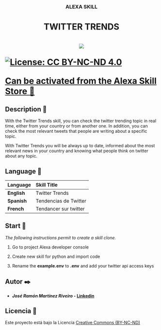 <h3 align="center">ALEXA SKILL</h3>
<h1 align="center">TWITTER TRENDS<h1>
<p align="center">
    <img src="https://github.com/JoseRamonMartinez/AlexaTwitterTrends/blob/master/assets/images/en-US_largeIconUri.png">
</p>


[![License: CC BY-NC-ND 4.0](https://img.shields.io/badge/License-CC%20BY--NC--ND%204.0-lightgrey.svg)](https://creativecommons.org/licenses/by-nc-nd/4.0/)



**[Can be activated from the Alexa Skill Store 🚀](https://master.d3rcpd8urehahf.amplifyapp.com/login)**

## Description 📢

With the Twitter Trends skill, you can check the twitter trending topic in real time, either from your country or from another one. In addition, you can check the most relevant tweets that people are writing about a specific topic.

With Twitter Trends you will be always up to date, informed about the most relevant news in your country and knowing what people think on twitter about any topic.

## Language 📖

| Language      | Skill Title |
| ------ | :------|
| **English** | Twitter Trends  |
| **Spanish**   |  Tendencias de Twitter  |
| **French**   |   Tendancer sur twitter |

## Start 🚀

_The following instructions permit to create a skill clone._

1. Go to project Alexa developer console

2. Create new skill for python and import code

3. Rename the **example.env** to **.env** and add your twitter api access keys


## Autor ✒️

- **_José Ramón Martínez Riveiro_ - [Linkedin](https://www.linkedin.com/in/josermartinez/?originalSubdomain=es)**

## Licencia 📄

Este proyecto está bajo la Licencia [Creative Commons (BY-NC-ND)](https://creativecommons.org/licenses/by-nc-nd/4.0/)